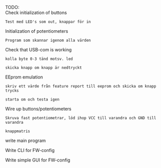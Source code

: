 TODO:	
Check initialization of buttons

	Test med LED's som out, knappar för in

Initialization of potentiometers
	
	Program som skannar igenom alla värden 
	
Check that USB-com is working

	kolla byte 0-3 tänd motsv. led
	
	skicka knapp om knapp är nedtryckt
	
EEprom emulation

	skriv ett värde från feature report till eeprom och skicka om knapp trycks

	starta om och testa igen
	
Wire up buttons/potentiometers

	Skruva fast potentiometrar, löd ihop VCC till varandra och GND till varandra
	
	knappmatris
	
write main program

Write CLI for FW-config

Write simple GUI for FW-config
